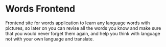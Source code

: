 # Words Frontend

 Frontend site for words application to learn any language words with pictures, so later on you can revise all the words you know and make sure that you would never forget them again, and help you think with language not with your own language and translate.